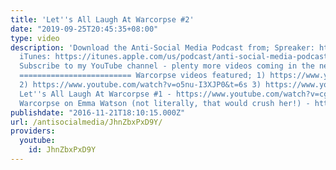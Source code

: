 ```yaml
---
title: 'Let''s All Laugh At Warcorpse #2'
date: "2019-09-25T20:45:35+08:00"
type: video
description: 'Download the Anti-Social Media Podcast from; Spreaker: https://www.spreaker.com/user/antisocialmedia
  iTunes: https://itunes.apple.com/us/podcast/anti-social-media-podcast/id1076431995?mt=2
  Subscribe to my YouTube channel - plenty more videos coming in the near future.
  ========================= Warcorpse videos featured; 1) https://www.youtube.com/watch?v=TfujkOnYqPg&t=229s
  2) https://www.youtube.com/watch?v=o5nu-I3XJP0&t=6s 3) https://www.youtube.com/watch?v=3BUaHTCPd6c&t=1s
  Let''s All Laugh At Warcorpse #1 - https://www.youtube.com/watch?v=cg-UYcXWjfs&t=1s
  Warcorpse on Emma Watson (not literally, that would crush her!) - https://www.youtube.com/watch?v=845DgTXfwqY'
publishdate: "2016-11-21T18:10:15.000Z"
url: /antisocialmedia/JhnZbxPxD9Y/
providers:
  youtube:
    id: JhnZbxPxD9Y
---
```

